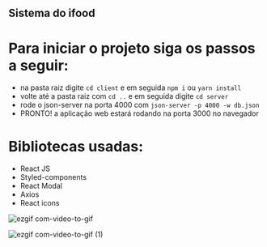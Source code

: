 ## Sistema do ifood

# Para iniciar o projeto siga os passos a seguir:

- na pasta raiz digite `cd client` e em seguida `npm i` ou `yarn install`
- volte até a pasta raiz com `cd ..` e em seguida digite `cd server`
- rode o json-server na porta 4000 com `json-server -p 4000 -w db.json`
- PRONTO! a aplicação web estará rodando na porta 3000 no navegador

# Bibliotecas usadas:

- React JS
- Styled-components
- React Modal
- Axios
- React icons

![ezgif com-video-to-gif](https://user-images.githubusercontent.com/84200694/232837226-71afaf18-d3e8-4071-8ece-80ce68a1b967.gif)

![ezgif com-video-to-gif (1)](https://user-images.githubusercontent.com/84200694/232839036-75712a38-c7d4-4e11-ab99-b9262e4831b6.gif)
